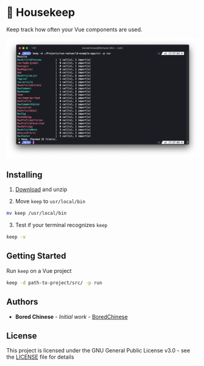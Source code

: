 # 🧹 Housekeep
Keep track how often your Vue components are used.

![alt text](screenshot.png "Screenshot of terminal containing a demonstration of the tool.")

## Installing

1. [Download](https://github.com/boredchinese/housekeep/releases) and unzip

2. Move `keep` to `usr/local/bin`

```bash
mv keep /usr/local/bin
```

3. Test if your terminal recognizes `keep`

```bash
keep -v
```

## Getting Started

Run `keep` on a Vue project

```bash
keep -d path-to-project/src/ -p run
```

## Authors

* **Bored Chinese** - *Initial work* - [BoredChinese](https://github.com/boredchinese)

## License

This project is licensed under the GNU General Public License v3.0 - see the [LICENSE](LICENSE) file for details
